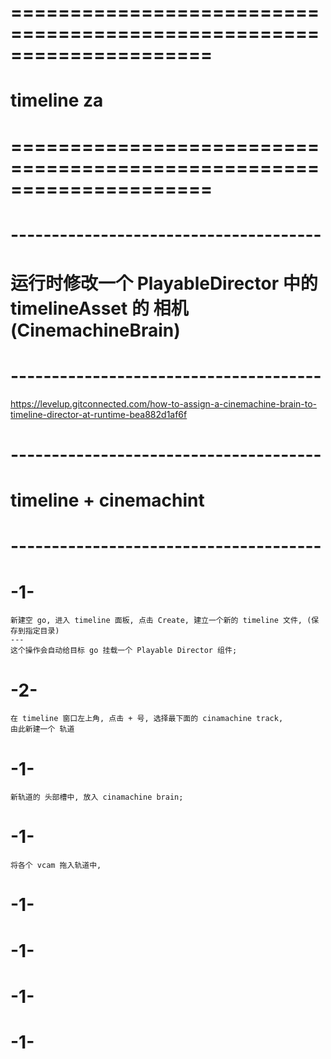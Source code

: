 # ===================================================================== #
#                  timeline  za
# ===================================================================== #


# -------------------------------------- #
#     运行时修改一个 PlayableDirector 中的 timelineAsset 的 相机 (CinemachineBrain)
# -------------------------------------- #

https://levelup.gitconnected.com/how-to-assign-a-cinemachine-brain-to-timeline-director-at-runtime-bea882d1af6f




# -------------------------------------- #
#    timeline + cinemachint
# -------------------------------------- #

# -1-
    新建空 go, 进入 timeline 面板, 点击 Create, 建立一个新的 timeline 文件, (保存到指定目录)
    ---
    这个操作会自动给目标 go 挂载一个 Playable Director 组件;

# -2-
    在 timeline 窗口左上角, 点击 + 号, 选择最下面的 cinamachine track,
    由此新建一个 轨道

# -1-
    新轨道的 头部槽中, 放入 cinamachine brain;

# -1-
    将各个 vcam 拖入轨道中,

# -1-

# -1-

# -1-

# -1-








































